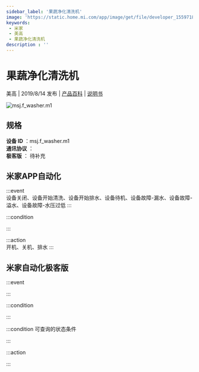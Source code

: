 ```yaml
---
sidebar_label: '果蔬净化清洗机'
image: 'https://static.home.mi.com/app/image/get/file/developer_15597180430y98dvyj.png'
keywords: 
 - 米家
 - 美高
 - 果蔬净化清洗机
description : ''
---
```

# 果蔬净化清洗机

美高 | 2019/8/14 发布 | [产品百科](https://home.mi.com/webapp/content/baike/product/index.html?model=msj.f_washer.m1/) | [说明书](https://home.mi.com/views/introduction.html?model=msj.f_washer.m1&region=cn)

![msj.f_washer.m1](https://static.home.mi.com/app/image/get/file/developer_15597180430y98dvyj.png)

## 规格  
> 
**设备 ID** ：msj.f_washer.m1  
**通讯协议** ：  
**极客版**  ： 待补充 


## 米家APP自动化  

:::event  
设备关闭、设备开始清洗、设备开始排水、设备待机、设备故障-漏水、设备故障-溢水、设备故障-水压过低
:::

:::condition  

:::

:::action   
开机、关机、排水
:::

## 米家自动化极客版  

:::event  

:::

:::condition  

:::

:::condition 可查询的状态条件  

:::

:::action  

:::

        
